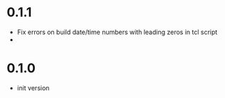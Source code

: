 # 0.1.1
* Fix errors on build date/time numbers with leading zeros in tcl script
* 
# 0.1.0
* init version

